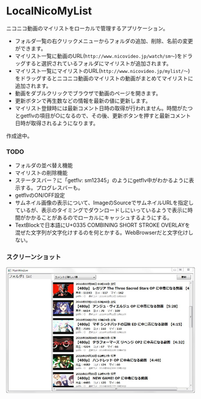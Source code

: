 # LocalNicoMyList
ニコニコ動画のマイリストをローカルで管理するアプリケーション。

* フォルダ一覧の右クリックメニューからフォルダの追加、削除、名前の変更ができます。
* マイリスト一覧に動画のURL(`http://www.nicovideo.jp/watch/sm～`)をドラッグすると選択されているフォルダにマイリストが追加されます。
* マイリスト一覧にマイリストのURL(`http://www.nicovideo.jp/mylist/～`)をドラッグするとニコニコ動画のマイリストの動画がまとめてマイリストに追加されます。
* 動画をダブルクリックでブラウザで動画のページを開きます。
* 更新ボタンで再生数などの情報を最新の値に更新します。
* マイリスト登録時には最新コメント日時の取得が行われません。時間がたつとgetflvの項目が○になるので、その後、更新ボタンを押すと最新コメント日時が取得されるようになります。

作成途中。

### TODO
* フォルダの並べ替え機能
* マイリストの削除機能
* ステータスバー？に「getflv: sm12345」のようにgetflv中がわかるように表示する。プログレスバーも。
* getflvのON/OFF設定
* サムネイル画像の表示について、ImageのSourceでサムネイルURLを指定しているが、表示のタイミングでダウンロードしにいっているようで表示に時間がかかることがあるのでローカルにキャッシュするようにする。
* TextBlockで日本語にU+0335 COMBINING SHORT STROKE OVERLAYを混ぜた文字列が文字化けするのを何とかする。WebBrowserだと文字化けしない。

### スクリーンショット
![タイトル](screenshot.JPG)
